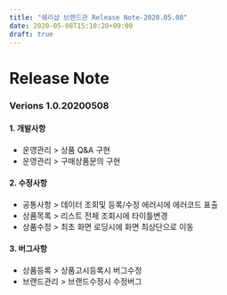 ```yaml
---
title: "쉐리샵 브랜드관 Release Note-2020.05.08"
date: 2020-05-08T15:10:20+09:00
draft: true
---
```

# Release Note
### Verions 1.0.20200508
#### 1. 개발사항
   * 운영관리 > 상품 Q&A 구현
   * 운영관리 > 구매상품문의 구현
#### 2. 수정사항
   * 공통사항 > 데이터 조회및 등록/수정 에러시에 에러코드 표출 
   * 상품목록 > 리스트 전체 조회시에 타이틀변경
   * 상품수정 > 최초 화면 로딩시에 화면 최상단으로 이동
#### 3. 버그사항
   * 상품등록 > 상품고시등록시 버그수정
   * 브랜드관리 > 브랜드수정시 수정버그



